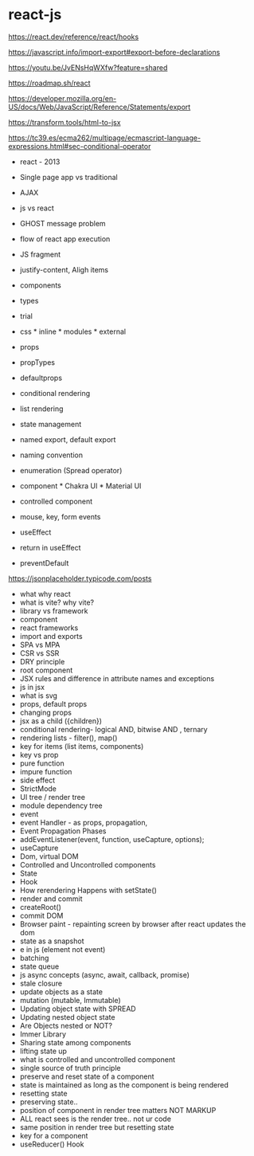# react-js

https://react.dev/reference/react/hooks

https://javascript.info/import-export#export-before-declarations

https://youtu.be/JvENsHqWXfw?feature=shared

https://roadmap.sh/react

https://developer.mozilla.org/en-US/docs/Web/JavaScript/Reference/Statements/export

https://transform.tools/html-to-jsx

https://tc39.es/ecma262/multipage/ecmascript-language-expressions.html#sec-conditional-operator

* react - 2013
* Single page app vs traditional
* AJAX
* js vs react
* GHOST message problem
* flow of react app execution
* JS fragment


* justify-content, Aligh items

* components
* types
* trial
* css
        * inline
        * modules
        * external

* props
* propTypes
* defaultprops
* conditional rendering
* list rendering
* state management
* named export, default export
* naming convention
* enumeration (Spread operator)




* component
        * Chakra UI
        * Material UI

* controlled component
* mouse, key, form events
* useEffect
* return in useEffect
* preventDefault



https://jsonplaceholder.typicode.com/posts




* what why react
* what is vite? why vite?
* library vs framework
* component
* react frameworks
* import and exports
* SPA vs MPA
* CSR vs SSR
* DRY principle
* root component
* JSX rules and difference in attribute names and exceptions
* js in jsx
* what is svg
* props, default props
* changing props
* jsx as a child ({children})
* conditional rendering- logical AND, bitwise AND , ternary
* rendering lists - filter(), map()
* key for items (list items, components)
* key vs prop
* pure function
* impure function
* side effect
* StrictMode
* UI tree / render tree
* module dependency tree
* event
* event Handler - as props, propagation, 
* Event Propagation Phases
* addEventListener(event, function, useCapture, options);
* useCapture
* Dom, virtual DOM
* Controlled and Uncontrolled components
* State
* Hook
* How rerendering Happens with setState()
* render and commit
* createRoot()
* commit DOM
* Browser paint - repainting screen by browser after react updates the dom
* state as a snapshot
* e in js (element not event)
* batching
* state queue
* js async concepts (async, await, callback, promise)
* stale closure
* update objects as a state
* mutation (mutable, Immutable)
* Updating object state with SPREAD
* Updating nested object state
* Are Objects nested or NOT?
* Immer Library
* Sharing state among components
* lifting state up
* what is controlled and uncontrolled component
* single source of truth principle
* preserve and reset state of a component
* state is maintained as long as the component is being rendered
* resetting state
* preserving state.. 
* position of component in render tree matters NOT MARKUP
* ALL react sees is the render tree.. not ur code
* same position in render tree but resetting state
* key for a component
* useReducer() Hook












        




